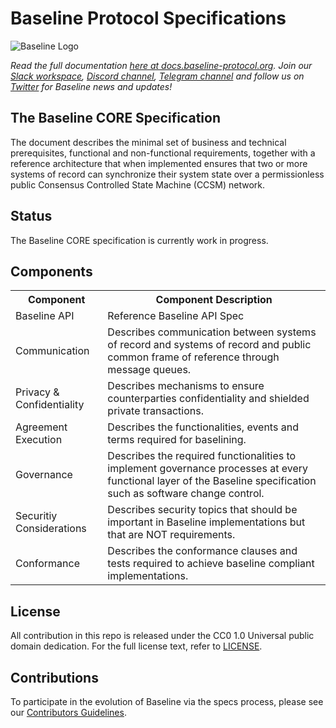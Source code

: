# Baseline Protocol Specifications

![Baseline Logo](https://raw.githubusercontent.com/ethereum-oasis/baseline/master/docs/assets/baseline-logo/Web/examples/PNGs/horizontal/baselineHorizontal-Logo-FullColor.png)

*Read the full documentation [here at docs.baseline-protocol.org](https://docs.baseline-protocol.org/).*
*Join our [Slack workspace](https://communityinviter.com/apps/ethereum-baseline/join-us), [Discord channel](https://discord.com/invite/NE8AYD7), [Telegram channel](https://t.me/baselineprotocol) and follow us on [Twitter](https://twitter.com/baselineproto) for Baseline news and updates!* 

## The Baseline CORE Specification

The document describes the minimal set of business and technical prerequisites, functional and non-functional requirements, together with a reference architecture that when implemented ensures that two or more systems of record can synchronize their system state over a permissionless public Consensus Controlled State Machine (CCSM) network.

## Status

The Baseline CORE specification is currently work in progress.

## Components

<table>
<tr>
    <th>Component</th>
    <th>Component Description</th>
  </tr>
  <tr>
    <td>Baseline API</td>
    <td>Reference Baseline API Spec</td>
  </tr>
  <tr>
    <td>Communication</td>
    <td>Describes communication between systems of record and systems of record and public common frame of reference through message queues.</td>
  </tr>
  <tr>
    <td>Privacy & Confidentiality</td>
    <td>Describes mechanisms to ensure counterparties confidentiality and shielded private transactions.</td>
  </tr>
  <tr>
    <td>Agreement Execution</td>
    <td>Describes the functionalities, events and terms required for baselining.</td>
  </tr>
  <tr>
    <td>Governance</td>
    <td>Describes the required functionalities to implement governance processes at every functional layer of the Baseline specification such as software change control.</td>
  </tr>
  <tr>
    <td>Securitiy Considerations</td>
    <td>Describes security topics that should be important in Baseline implementations but that are NOT requirements. </td>
   </tr>
  <tr>
    <td>Conformance</td>
    <td>Describes the conformance clauses and tests required to achieve baseline compliant implementations.</td>
  </tr>
</table>

## License

All contribution in this repo is released under the CC0 1.0 Universal public domain dedication. For the full license text, refer to [LICENSE](https://github.com/ethereum-oasis/baseline/blob/master/LICENSE).

## Contributions

To participate in the evolution of Baseline via the specs process, please see our [Contributors Guidelines](https://docs.baseline-protocol.org/community/contributors).
